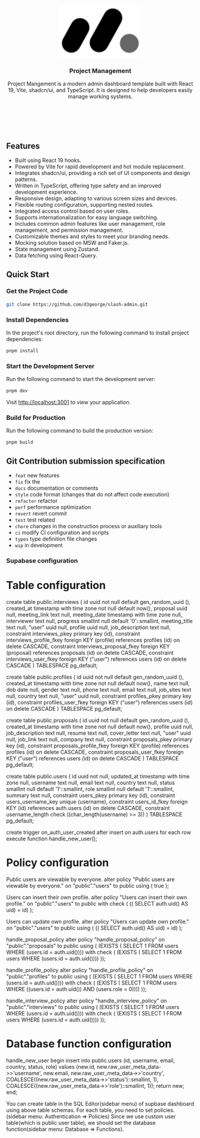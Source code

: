 <div align="center"> 
<br> 
<br>
<img src="./src/assets/icons/ic-logo.svg" height="140" />
<h3> Project Management </h3>
  <p>
    <p style="font-size: 14px">
      Project Mangement is a modern admin dashboard template built with React 19, Vite, shadcn/ui, and TypeScript. It is designed to help developers easily manage working systems.
    </p>
    <br />
    <br />
    <br />
    <br />
</div>


## Features

- Built using React 19 hooks.
- Powered by Vite for rapid development and hot module replacement.
- Integrates shadcn/ui, providing a rich set of UI components and design patterns.
- Written in TypeScript, offering type safety and an improved development experience.
- Responsive design, adapting to various screen sizes and devices.
- Flexible routing configuration, supporting nested routes.
- Integrated access control based on user roles.
- Supports internationalization for easy language switching.
- Includes common admin features like user management, role management, and permission management.
- Customizable themes and styles to meet your branding needs.
- Mocking solution based on MSW and Faker.js.
- State management using Zustand.
- Data fetching using React-Query.

## Quick Start

### Get the Project Code

```bash
git clone https://github.com/d3george/slash-admin.git
```

### Install Dependencies

In the project's root directory, run the following command to install project dependencies:

```bash
pnpm install
```

### Start the Development Server

Run the following command to start the development server:

```bash
pnpm dev
```

Visit [http://localhost:3001](http://localhost:3001) to view your application.

### Build for Production

Run the following command to build the production version:

```bash
pnpm build
```

## Git Contribution submission specification
- `feat` new features
- `fix`  fix the
- `docs` documentation or comments
- `style` code format (changes that do not affect code execution)
- `refactor` refactor
- `perf` performance optimization
- `revert` revert commit
- `test` test related
- `chore` changes in the construction process or auxiliary tools
- `ci` modify CI configuration and scripts
- `types` type definition file changes
- `wip` in development


### Supabase configuration

# Table configuration
create table public.interviews (
  id uuid not null default gen_random_uuid (),
  created_at timestamp with time zone not null default now(),
  proposal uuid null,
  meeting_link text null,
  meeting_date timestamp with time zone null,
  interviewer text null,
  progress smallint null default '0'::smallint,
  meeting_title text null,
  "user" uuid null,
  profile uuid null,
  job_description text null,
  constraint interviews_pkey primary key (id),
  constraint interviews_profile_fkey foreign KEY (profile) references profiles (id) on delete CASCADE,
  constraint interviews_proposal_fkey foreign KEY (proposal) references proposals (id) on delete CASCADE,
  constraint interviews_user_fkey foreign KEY ("user") references users (id) on delete CASCADE
) TABLESPACE pg_default;

create table public.profiles (
  id uuid not null default gen_random_uuid (),
  created_at timestamp with time zone not null default now(),
  name text null,
  dob date null,
  gender text null,
  phone text null,
  email text null,
  job_sites text null,
  country text null,
  "user" uuid null,
  constraint profiles_pkey primary key (id),
  constraint profiles_user_fkey foreign KEY ("user") references users (id) on delete CASCADE
) TABLESPACE pg_default;

create table public.proposals (
  id uuid not null default gen_random_uuid (),
  created_at timestamp with time zone not null default now(),
  profile uuid null,
  job_description text null,
  resume text null,
  cover_letter text null,
  "user" uuid null,
  job_link text null,
  company text null,
  constraint proposals_pkey primary key (id),
  constraint proposals_profile_fkey foreign KEY (profile) references profiles (id) on delete CASCADE,
  constraint proposals_user_fkey foreign KEY ("user") references users (id) on delete CASCADE
) TABLESPACE pg_default;

create table public.users (
  id uuid not null,
  updated_at timestamp with time zone null,
  username text null,
  email text null,
  country text null,
  status smallint null default '1'::smallint,
  role smallint null default '1'::smallint,
  summary text null,
  constraint users_pkey primary key (id),
  constraint users_username_key unique (username),
  constraint users_id_fkey foreign KEY (id) references auth.users (id) on delete CASCADE,
  constraint username_length check ((char_length(username) >= 3))
) TABLESPACE pg_default;

create trigger on_auth_user_created
after insert on auth.users
for each row
execute function handle_new_user();

# Policy configuration

Public users are viewable by everyone.
alter policy "Public users are viewable by everyone."
on "public"."users"
to public
using (
  true
);

Users can insert their own profile.
alter policy "Users can insert their own profile."
on "public"."users"
to public
with check (
  (( SELECT auth.uid() AS uid) = id)
);

Users can update own profile.
alter policy "Users can update own profile."
on "public"."users"
to public
using (
  (( SELECT auth.uid() AS uid) = id)
);

handle_proposal_policy
alter policy "handle_proposal_policy"
on "public"."proposals"
to public
using (
  (EXISTS ( SELECT 1
   FROM users
  WHERE (users.id = auth.uid())))
with check (
  (EXISTS ( SELECT 1
   FROM users
  WHERE (users.id = auth.uid())))
));

handle_profile_policy
alter policy "handle_profile_policy"
on "public"."profiles"
to public
using (
(EXISTS ( SELECT 1
   FROM users
  WHERE (users.id = auth.uid())))
with check (
(EXISTS ( SELECT 1
   FROM users
  WHERE ((users.id = auth.uid()) AND (users.role = 0))))
));

handle_interview_policy
alter policy "handle_interview_policy"
on "public"."interviews"
to public
using (
   (EXISTS ( SELECT 1
   FROM users
  WHERE (users.id = auth.uid())))
with check (
(EXISTS ( SELECT 1
   FROM users
  WHERE (users.id = auth.uid())))
));

# Database function configuration
handle_new_user
begin
  insert into public.users (id, username, email, country, status, role)
  values (new.id, new.raw_user_meta_data->>'username', new.email, new.raw_user_meta_data->>'country', COALESCE((new.raw_user_meta_data->>'status')::smallint, 1), COALESCE((new.raw_user_meta_data->>'role')::smallint, 1));
  return new;
end;

You can create table in the SQL Editor(sidebar menu) of supbase dashboard using above table schemas.
For each table, you need to set policies.(sidebar menu: Authentication => Policies)
Since we use custom user table(which is public user table), we should set the database function(sidebar menu: Database => Functions).